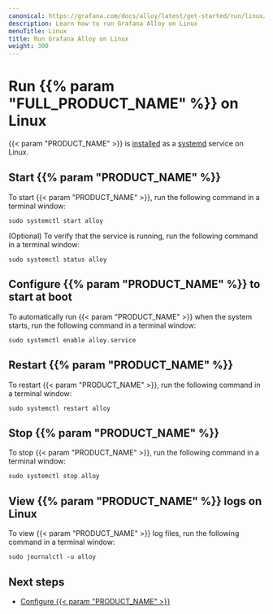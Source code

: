 ```yaml
---
canonical: https://grafana.com/docs/alloy/latest/get-started/run/linux/
description: Learn how to run Grafana Alloy on Linux
menuTitle: Linux
title: Run Grafana Alloy on Linux
weight: 300
---
```


# Run {{% param "FULL_PRODUCT_NAME" %}} on Linux

{{< param "PRODUCT_NAME" >}} is [installed][InstallLinux] as a [systemd][] service on Linux.

## Start {{% param "PRODUCT_NAME" %}}

To start {{< param "PRODUCT_NAME" >}}, run the following command in a terminal window:

```shell
sudo systemctl start alloy
```

(Optional) To verify that the service is running, run the following command in a terminal window:

```shell
sudo systemctl status alloy
```

## Configure {{% param "PRODUCT_NAME" %}} to start at boot

To automatically run {{< param "PRODUCT_NAME" >}} when the system starts, run the following command in a terminal window:

```shell
sudo systemctl enable alloy.service
```

## Restart {{% param "PRODUCT_NAME" %}}

To restart {{< param "PRODUCT_NAME" >}}, run the following command in a terminal window:

```shell
sudo systemctl restart alloy
```

## Stop {{% param "PRODUCT_NAME" %}}

To stop {{< param "PRODUCT_NAME" >}}, run the following command in a terminal window:

```shell
sudo systemctl stop alloy
```

## View {{% param "PRODUCT_NAME" %}} logs on Linux

To view {{< param "PRODUCT_NAME" >}} log files, run the following command in a terminal window:

```shell
sudo journalctl -u alloy
```

## Next steps

- [Configure {{< param "PRODUCT_NAME" >}}][Configure]

[InstallLinux]: ../../install/linux/
[systemd]: https://systemd.io/
[Configure]: ../../../tasks/configure/configure-linux/
